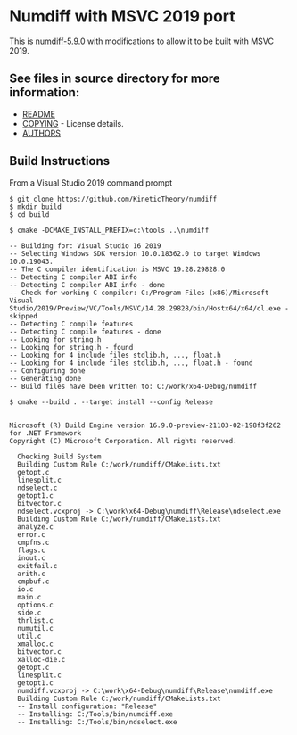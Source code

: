 # Numdiff with MSVC 2019 port

This is [numdiff-5.9.0](http://www.nongnu.org/numdiff/) with modifications to allow it to be built with MSVC 2019.

## See files in source directory for more information:

* [README](https://github.com/KineticTheory/numdiff/blob/master/README)
* [COPYING](https://github.com/KineticTheory/numdiff/blob/master/COPYING) - License details.
* [AUTHORS](https://github.com/KineticTheory/numdiff/blob/master/AUTHORS)

## Build Instructions

From a Visual Studio 2019 command prompt

```console
$ git clone https://github.com/KineticTheory/numdiff
$ mkdir build
$ cd build

$ cmake -DCMAKE_INSTALL_PREFIX=c:\tools ..\numdiff

-- Building for: Visual Studio 16 2019
-- Selecting Windows SDK version 10.0.18362.0 to target Windows 10.0.19043.
-- The C compiler identification is MSVC 19.28.29828.0
-- Detecting C compiler ABI info
-- Detecting C compiler ABI info - done
-- Check for working C compiler: C:/Program Files (x86)/Microsoft Visual Studio/2019/Preview/VC/Tools/MSVC/14.28.29828/bin/Hostx64/x64/cl.exe - skipped
-- Detecting C compile features
-- Detecting C compile features - done
-- Looking for string.h
-- Looking for string.h - found
-- Looking for 4 include files stdlib.h, ..., float.h
-- Looking for 4 include files stdlib.h, ..., float.h - found
-- Configuring done
-- Generating done
-- Build files have been written to: C:/work/x64-Debug/numdiff

$ cmake --build . --target install --config Release


Microsoft (R) Build Engine version 16.9.0-preview-21103-02+198f3f262 for .NET Framework
Copyright (C) Microsoft Corporation. All rights reserved.

  Checking Build System
  Building Custom Rule C:/work/numdiff/CMakeLists.txt
  getopt.c
  linesplit.c
  ndselect.c
  getopt1.c
  bitvector.c
  ndselect.vcxproj -> C:\work\x64-Debug\numdiff\Release\ndselect.exe
  Building Custom Rule C:/work/numdiff/CMakeLists.txt
  analyze.c
  error.c
  cmpfns.c
  flags.c
  inout.c
  exitfail.c
  arith.c
  cmpbuf.c
  io.c
  main.c
  options.c
  side.c
  thrlist.c
  numutil.c
  util.c
  xmalloc.c
  bitvector.c
  xalloc-die.c
  getopt.c
  linesplit.c
  getopt1.c
  numdiff.vcxproj -> C:\work\x64-Debug\numdiff\Release\numdiff.exe
  Building Custom Rule C:/work/numdiff/CMakeLists.txt
  -- Install configuration: "Release"
  -- Installing: C:/Tools/bin/numdiff.exe
  -- Installing: C:/Tools/bin/ndselect.exe
```
